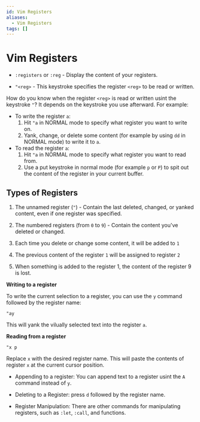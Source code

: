 ```yaml
---
id: Vim Registers
aliases:
  - Vim Registers
tags: []
---
```


# Vim Registers

- `:registers` or `:reg` - Display the content of your registers.

- `"<reg>` - This keystroke specifies the register `<reg>` to be read or written.

How do you know when the register `<reg>` is read or written usint the keystroke
`"`? It depends on the keystroke you use afterward. For example:

  - To write the register `a`:
      1. Hit `"a` in NORMAL mode to specify what register you want to write on.
      2. Yank, change, or delete some content (for example by using `dd` in 
      NORMAL mode) to write it to `a`.
  - To read the register `a`:
      1. Hit `"a` in NORMAL mode to specify what register you want to read from.
      2. Use a put keystroke in normal mode (for example `p` or `P`) to spit out 
      the content of the register in your current buffer.

## Types of Registers

1. The unnamed register (`"`) - Contain the last deleted, changed, or yanked 
  content, even if one register was specified.

2. The numbered registers (from `0` to `9`) - Contain the content you've deleted or
  changed.
  1. Each time you delete or change some content, it will be added to `1`
  2. The previous content of the register `1` will be assigned to register `2`
  3. When something is added to the register 1, the content of the register 9
    is lost.

**Writing to a register**

To write the current selection to a register, you can use the `y` command followed
by the register name:

```Vim
"ay
```
This will yank the vilually selected text into the register `a`.

**Reading from a register**

```Vim
"x p
```
Replace `x` with the desired register name. This will paste the contents of 
register `x` at the current cursor position.

- Appending to a register: You can append text to a register usint the `A` command
instead of `y`.

- Deleting to a Register: press `d` followed by the register name.

- Register Manipulation: There are other commands for manipulating registers,
such as `:let`, `:call`, and functions.

